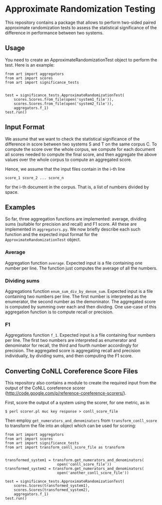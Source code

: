 # Approximate Randomization Testing

This repository contains a package that allows to perform two-sided paired 
approximate randomization tests to assess the statistical significance of the
difference in performance between two systems.

## Usage

You need to create an ApproximateRandomizationTest object to perform the test.
Here is an example:

```
from art import aggregators
from art import scores
from art import significance_tests


test = significance_tests.ApproximateRandomizationTest(
    scores.Scores.from_file(open('system1_file')), 
    scores.Scores.from_file(open('system2_file')), 
    aggregators.f_1)
test.run()
```

## Input Format

We assume that we want to check the statistical significance of the 
difference in score between two systems S and T on the same corpus C. To 
compute the score over the whole corpus, we compute for each document all 
scores needed to compute the final score, and then aggregate the above values
 over the whole corpus to compute an aggregated score. 

Hence, we assume that the input files contain in the i-th line

```
score_1 score_2 ... score_n
```

for the i-th document in the corpus. That is, a list of numbers divided by 
space.

## Examples

So far, three aggregation functions are implemented: average, dividing sums
(suitable for precision and recall) and F1 score. All these are implemented in
`aggregators.py`. We now briefly describe each such function and the expected
input format for the `ApproximateRandomizationTest` object.

### Average

Aggregation function `average`. Expected input is a file containing one 
number per line. The function just computes the average of all the numbers.

### Dividing sums

Aggregations function `enum_sum_div_by_denom_sum`. Expected input is a file 
containing two numbers per line. The first number is interpreted as the 
enumerator, the second number as the demoninator. The aggregated score is 
computed by summing over each and then dividing. One use-case of this 
aggregation function is to compute recall or precision.

### F1

Aggregations function `f_1`. Expected input is a file containing four numbers 
per line. The first two numbers are interpreted as enumerator and denominator
for recall, the third and fourth number accordingly for precision. The 
aggregated score is aggregating recall and precision individually, by dividing 
sums, and then computing the F1 score.

## Converting CoNLL Coreference Score Files

This repository also contains a module to create the required input from the 
output of the CoNLL coreference scorer 
(http://code.google.com/p/reference-coreference-scorers/).

First, score the output of a system using the scorer, for one metric, as in

```
$ perl scorer.pl muc key response > conll_score_file
```

Then employ `get_numerators_and_denominators` from `transform_conll_score` to
transform the file into an object which can be used for scoring:

```
from art import aggregators
from art import scores
from art import significance_tests
from art import transform_conll_score_file as transform


transformed_system1 = transform.get_numerators_and_denominators(
                        open('conll_score_file'))
transformed_system2 = transform.get_numerators_and_denominators(
                        open('another_conll_score_file'))

test = significance_tests.ApproximateRandomizationTest(
    scores.Scores(transformed_system1), 
    scores.Scores(transformed_system2), 
    aggregators.f_1)
test.run()
```